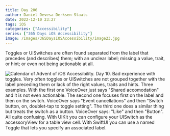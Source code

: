 ```yaml
---
title: Day 206
author: Daniel Devesa Derksen-Staats
date: 2022-12-10 23:27
tags: iOS
categories: ["Accessibility"]
series: ["365 Days iOS Accessibility"]
image: /Images/365DaysIOSAccessibility/image23.jpg
---
```


Toggles or UISwitches are often found separated from the label that precedes (and describes) them; with an unclear label; missing a value, trait, or hint; or even not being actionable at all.

![Calendar of Advent of iOS Accessibility. Day 10. Bad experience with toggles. Very often toggles or UISwitches are not grouped together with the label preceding them or lack of the right values, traits and hints. Three examples. With the first one VoiceOver just says "Shared accomodation" and it is not even actionable. The second one focuses first on the label and then on the switch. VoiceOver says "Event cancellations" and then "Switch button, on, doublet-tap to toggle setting". The third one does a similar thing but treats the switch as a button. VoiceOver says: "Like" and then "Button". All quite confusing. With UIKit you can configure your UISwitch as the accessoryView for a table view cell. With SwiftUI you can use a named Toggle that lets you specify an associated label.](/Images/365DaysIOSAccessibility/image23.jpg)

